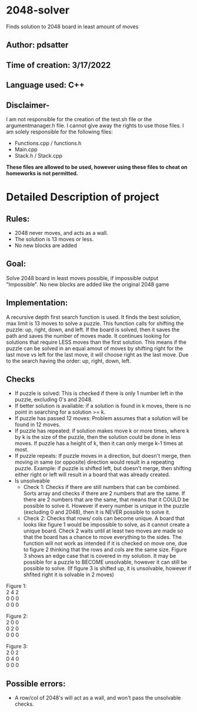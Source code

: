 # 2048-solver
Finds solution to 2048 board in least amount of moves

## Author: pdsatter
## Time of creation: 3/17/2022
## Language used: C++

## Disclaimer-
I am not responsible for the creation of the test.sh file or the argumentmanager.h file. I cannot give away the rights to use those files. I am solely responsible for the following files:
* Functions.cpp / functions.h
* Main.cpp
* Stack.h / Stack.cpp

**These files are allowed to be used, however using these files to cheat on homeworks is not permitted.** 

# Detailed Description of project
## Rules:
* 2048 never moves, and acts as a wall.
* The solution is 13 moves or less.
* No new blocks are added
## Goal:
Solve 2048 board in least moves possible, if impossible output "Impossible". No new blocks are added like the original 2048 game

## Implementation:
A recursive depth first search function is used.  It finds the best solution, max limit is 13 moves to solve a puzzle.  This function calls for shifting the puzzle: up, right, down, and left.  If the board is solved, then it saves the path and saves the number of moves made.  It continues looking for solutions that require LESS moves than the first solution.  This means if the puzzle can be solved in an equal amout of moves by shifting right for the last move vs left for the last move, it will choose right as the last move.  Due to the search having the order: up, right, down, left.

## Checks
* If puzzle is solved: This is checked if there is only 1 number left in the puzzle, excluding 0's and 2048.
* If better solution is available: if a solution is found in k moves, there is no point in searching for a solution >= k.
* If puzzle has passed 12 moves: Problem assumes that a solution will be found in 12 moves.
* If puzzle has repeated: if solution makes move k or more times, where k by k is the size of the puzzle, then the solution could be done in less moves.  If puzzle has a height of k, then it can only merge k-1 times at most.
* If puzzle repeats:  If puzzle moves in a direction, but doesn't merge, then moving in same (or opposite) direction would result in a repeating puzzle.  Example: if puzzle is shifted left, but doesn't merge, then shifting either right or left will result in a board that was already created.
* Is unsolveable
  * Check 1: Checks if there are still numbers that can be combined.  Sorts array and checks if there are 2 numbers that are the same.  If there are 2 numbers that are the same, that means that it COULD be possible to solve it.  However if every number is unique in the puzzle (excluding 0 and 2048), then it is NEVER possible to solve it.
  * Check 2: Checks that rows/ cols can become unique.  A board that looks like figure 1 would be impossible to solve, as it cannot create a unique board. Check 2 waits until at least two moves are made so that the board has a chance to move everything to the sides.  The function will not work as intended if it is checked on move one, due to figure 2 thinking that the rows and cols are the same size.  Figure 3 shows an edge case that is covered in my solution.  It may be possible for a puzzle to BECOME unsolvable, however it can still be possible to solve. (If figure 3 is shifted up, it is unsolvable, however if shfited right it is solvable in 2 moves)
 
 Figure 1:  
 2 4 2   
 0 0 0   
 0 0 0   
 
 Figure 2:  
 2 0 0  
 0 2 0  
 0 0 0  
 
 Figure 3:  
 2 0 2  
 0 4 0  
 0 0 0  

## Possible errors:
* A row/col of 2048's will act as a wall, and won't pass the unsolvable checks.

